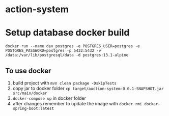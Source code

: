 # action-system


# Setup database docker build
`docker run --name dev_postgres -e POSTGRES_USER=postgres -e POSTGRES_PASSWORD=postgres -p 5432:5432 -v /data:/var/lib/postgresql/data -d postgres:13.1-alpine`

## To use docker

1. build project with `mvn clean package -DskipTests`
2. copy jar to docker folder `cp target/auction-system-0.0.1-SNAPSHOT.jar src/main/docker`
3. `docker-compose up` in docker folder
4. after changes remember to update the image with `docker rmi docker-spring-boot:latest`

